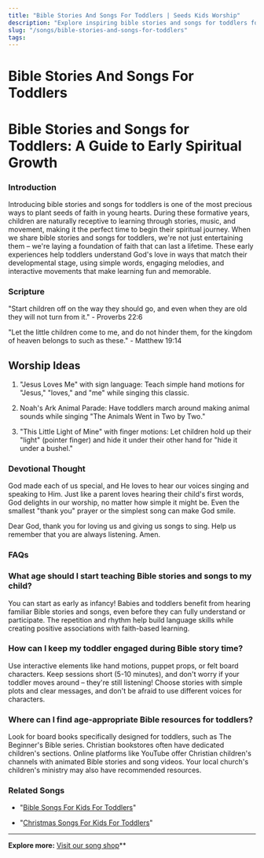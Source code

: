 ```yaml
---
title: "Bible Stories And Songs For Toddlers | Seeds Kids Worship"
description: "Explore inspiring bible stories and songs for toddlers for children's worship and faith development. Biblical music resources for families and ministry."
slug: "/songs/bible-stories-and-songs-for-toddlers"
tags:
---
```


# Bible Stories And Songs For Toddlers

# Bible Stories and Songs for Toddlers: A Guide to Early Spiritual Growth

### Introduction
Introducing bible stories and songs for toddlers is one of the most precious ways to plant seeds of faith in young hearts. During these formative years, children are naturally receptive to learning through stories, music, and movement, making it the perfect time to begin their spiritual journey. When we share bible stories and songs for toddlers, we're not just entertaining them – we're laying a foundation of faith that can last a lifetime. These early experiences help toddlers understand God's love in ways that match their developmental stage, using simple words, engaging melodies, and interactive movements that make learning fun and memorable.

### Scripture
"Start children off on the way they should go, and even when they are old they will not turn from it." - Proverbs 22:6

"Let the little children come to me, and do not hinder them, for the kingdom of heaven belongs to such as these." - Matthew 19:14

## Worship Ideas
1. "Jesus Loves Me" with sign language: Teach simple hand motions for "Jesus," "loves," and "me" while singing this classic.

2. Noah's Ark Animal Parade: Have toddlers march around making animal sounds while singing "The Animals Went in Two by Two."

3. "This Little Light of Mine" with finger motions: Let children hold up their "light" (pointer finger) and hide it under their other hand for "hide it under a bushel."

### Devotional Thought
God made each of us special, and He loves to hear our voices singing and speaking to Him. Just like a parent loves hearing their child's first words, God delights in our worship, no matter how simple it might be. Even the smallest "thank you" prayer or the simplest song can make God smile.

Dear God, thank you for loving us and giving us songs to sing. Help us remember that you are always listening. Amen.

### FAQs

### What age should I start teaching Bible stories and songs to my child?
You can start as early as infancy! Babies and toddlers benefit from hearing familiar Bible stories and songs, even before they can fully understand or participate. The repetition and rhythm help build language skills while creating positive associations with faith-based learning.

### How can I keep my toddler engaged during Bible story time?
Use interactive elements like hand motions, puppet props, or felt board characters. Keep sessions short (5-10 minutes), and don't worry if your toddler moves around – they're still listening! Choose stories with simple plots and clear messages, and don't be afraid to use different voices for characters.

### Where can I find age-appropriate Bible resources for toddlers?
Look for board books specifically designed for toddlers, such as The Beginner's Bible series. Christian bookstores often have dedicated children's sections. Online platforms like YouTube offer Christian children's channels with animated Bible stories and song videos. Your local church's children's ministry may also have recommended resources.

### Related Songs

- "[Bible Songs For Kids For Toddlers](/songs/bible-songs-for-kids-for-toddlers/)"

- "[Christmas Songs For Kids For Toddlers](/activities/christmas-songs-for-kids-for-toddlers/)"

---

**Explore more:** [Visit our song shop](https://seedskidsworship.com/shop)**

<!-- Schema Markup -->
<script type="application/ld+json">
{
  "@context": "https://schema.org",
  "@type": "MusicRecording",
  "name": "Bible Stories And Songs For Toddlers",
  "byArtist": {
    "@type": "MusicGroup",
    "name": "Seeds Kids Worship"
  },
  "isFamilyFriendly": true,
  "url": "https://seedskidsworship.com/songs/bible-stories-and-songs-for-toddlers/"
}
</script>
